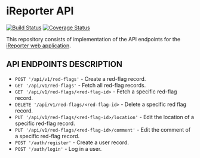 # iReporter API

[![Build Status](https://travis-ci.org/khwilo/ireporter-API.svg?branch=ft-change-intervention-status-162457254)](https://travis-ci.org/khwilo/ireporter-API) [![Coverage Status](https://coveralls.io/repos/github/khwilo/ireporter-API/badge.svg?branch=ft-change-intervention-status-162457254&kill_cache=1)](https://coveralls.io/github/khwilo/ireporter-API?branch=ft-change-intervention-status-162457254&kill_cache=1)  

This repository consists of implementation of the API endpoints for the [iReporter web application](https://khwilo.github.io/iReporter/UI/).  

## API ENDPOINTS DESCRIPTION

- `POST '/api/v1/red-flags'` - Create a red-flag record.
- `GET '/api/v1/red-flags'` - Fetch all red-flag records.
- `GET '/api/v1/red-flags/<red-flag-id>` - Fetch a specific red-flag record.
- `DELETE '/api/v1/red-flags/<red-flag-id>` - Delete a specific red flag record.
- `PUT '/api/v1/red-flags/<red-flag-id>/location'` - Edit the location of a specific red-flag record.
- `PUT '/api/v1/red-flags/<red-flag-id>/comment'` - Edit the comment of a specific red-flag record.
- `POST '/auth/register'` - Create a user record.
- `POST '/auth/login'` - Log in a user.  
